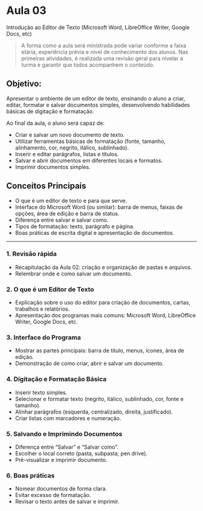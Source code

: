 # Aula 03
Introdução ao Editor de Texto (Microsoft Word, LibreOffice Writer, Google Docs, etc)

> A forma como a aula será ministrada pode variar conforme a faixa etária, experiência prévia e
> nível de conhecimento dos alunos. Nas primeiras atividades, é realizada uma revisão geral para
> nivelar a turma e garantir que todos acompanhem o conteúdo.

## Objetivo:
Apresentar o ambiente de um editor de texto, ensinando o aluno a criar, editar, formatar e 
salvar documentos simples, desenvolvendo habilidades básicas de digitação e formatação.

Ao final da aula, o aluno será capaz de:
- Criar e salvar um novo documento de texto.
- Utilizar ferramentas básicas de formatação (fonte, tamanho, alinhamento, cor, negrito, itálico, sublinhado).
- Inserir e editar parágrafos, listas e títulos.
- Salvar e abrir documentos em diferentes locais e formatos.
- Imprimir documentos simples.

## Conceitos Principais
- O que é um editor de texto e para que serve.
- Interface do Microsoft Word (ou similar): barra de menus, faixas de opções, área de edição e barra de status.
- Diferença entre salvar e salvar como.
- Tipos de formatação: texto, parágrafo e página.
- Boas práticas de escrita digital e apresentação de documentos.

---

### 1. Revisão rápida
- Recapitulação da Aula 02: criação e organização de pastas e arquivos.
- Relembrar onde e como salvar um documento.

### 2. O que é um Editor de Texto
- Explicação sobre o uso do editor para criação de documentos, cartas, trabalhos e relatórios.
- Apresentação dos programas mais comuns: Microsoft Word, LibreOffice Writer, Google Docs, etc.

### 3. Interface do Programa
- Mostrar as partes principais: barra de título, menus, ícones, área de edição.
- Demonstração de como criar, abrir e salvar um documento.

### 4. Digitação e Formatação Básica
- Inserir texto simples.
- Selecionar e formatar texto (negrito, itálico, sublinhado, cor, fonte e tamanho).
- Alinhar parágrafos (esquerda, centralizado, direita, justificado).
- Criar listas com marcadores e numeração.

### 5. Salvando e Imprimindo Documentos
- Diferença entre “Salvar” e “Salvar como”.
- Escolher o local correto (pasta, subpasta, pen drive).
- Pré-visualizar e imprimir documento.

### 6. Boas práticas
- Nomear documentos de forma clara.
- Evitar excesso de formatação.
- Revisar o texto antes de salvar e imprimir.

